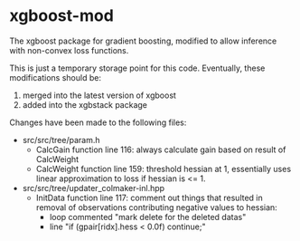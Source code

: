 # xgboost-mod
The xgboost package for gradient boosting, modified to allow inference with non-convex loss functions.

This is just a temporary storage point for this code.  Eventually, these modifications should be:
 1. merged into the latest version of xgboost
 2. added into the xgbstack package

Changes have been made to the following files:
 - src/src/tree/param.h
   - CalcGain function line 116: always calculate gain based on result of CalcWeight
   - CalcWeight function line 159: threshold hessian at 1, essentially uses linear approximation to loss if hessian is <= 1.
 - src/src/tree/updater_colmaker-inl.hpp
   - InitData function line 117: comment out things that resulted in removal of observations contributing negative values to hessian:
     - loop commented "mark delete for the deleted datas"
     - line "if (gpair[ridx].hess < 0.0f) continue;"
